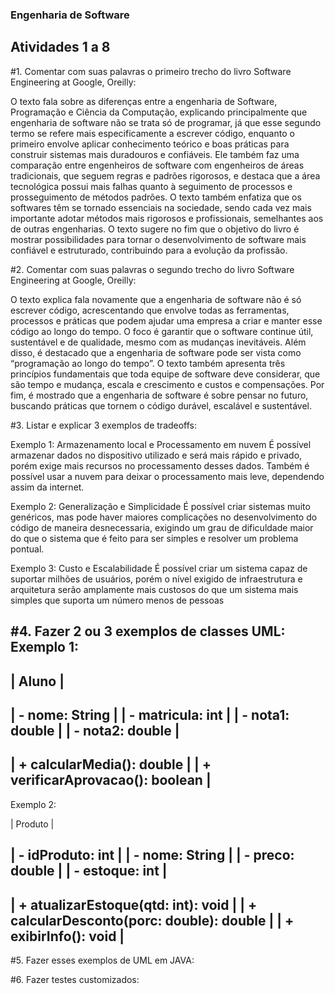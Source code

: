 ### Engenharia de Software
## Atividades 1 a 8

#1. Comentar com suas palavras o primeiro trecho do livro Software Engineering at Google, Oreilly:

O texto fala sobre as diferenças entre a engenharia de Software, Programação e Ciência da Computação, explicando principalmente que engenharia de software não se trata só de programar, já que esse segundo termo se refere mais especificamente a escrever código, enquanto o primeiro envolve aplicar conhecimento teórico e boas práticas para construir sistemas mais duradouros e confiáveis. Ele também faz uma comparação entre engenheiros de software com engenheiros de áreas tradicionais, que seguem regras e padrões rigorosos, e destaca que a área tecnológica possui mais falhas quanto à seguimento de processos e prosseguimento de métodos padrões. O texto também enfatiza que os softwares têm se tornado essenciais na sociedade, sendo cada vez mais importante adotar métodos mais rigorosos e profissionais, semelhantes aos de outras engenharias. O texto sugere no fim que o objetivo do livro é mostrar possibilidades para tornar o desenvolvimento de software mais confiável e estruturado, contribuindo para a evolução da profissão.

#2. Comentar com suas palavras o segundo trecho do livro Software Engineering at Google, Oreilly:

O texto explica fala novamente que a engenharia de software não é só escrever código, acrescentando que envolve todas as ferramentas, processos e práticas que podem ajudar uma empresa a criar e manter esse código ao longo do tempo. O foco é garantir que o software continue útil, sustentável e de qualidade, mesmo com as mudanças inevitáveis. Além disso, é destacado que a engenharia de software pode ser vista como “programação ao longo do tempo”. O texto também apresenta três princípios fundamentais que toda equipe de software deve considerar, que são tempo e mudança, escala e crescimento e custos e compensações. Por fim, é mostrado que a engenharia de software é sobre pensar no futuro, buscando práticas que tornem o código durável, escalável e sustentável.

#3. Listar e explicar 3 exemplos de tradeoffs:

Exemplo 1: Armazenamento local e Processamento em nuvem
É possível armazenar dados no dispositivo utilizado e será mais rápido e privado, porém exige mais recursos no processamento desses dados. Também é possível usar a nuvem para deixar o processamento mais leve, dependendo assim da internet.

Exemplo 2: Generalização e Simplicidade
É possível criar sistemas muito genéricos, mas pode haver maiores complicações no desenvolvimento do código de maneira desnecessaria, exigindo um grau de dificuldade maior do que o sistema que é feito para ser simples e resolver um problema pontual.

Exemplo 3: Custo e Escalabilidade
É possível criar um sistema capaz de suportar milhões de usuários, porém o nível exigido de infraestrutura e arquitetura serão amplamente mais custosos do que um sistema mais simples que suporta um número menos de pessoas

#4. Fazer 2 ou 3 exemplos de classes UML:
Exemplo 1:
---------------------
|       Aluno       |
---------------------
| - nome: String     |
| - matricula: int   |
| - nota1: double    |
| - nota2: double    |
---------------------
| + calcularMedia(): double |
| + verificarAprovacao(): boolean |
---------------------

Exemplo 2: 

|        Produto         |

| - idProduto: int        |
| - nome: String          |
| - preco: double         |
| - estoque: int          |
--------------------------
| + atualizarEstoque(qtd: int): void |
| + calcularDesconto(porc: double): double |
| + exibirInfo(): void                |
--------------------------



#5. Fazer esses exemplos de UML em JAVA:
   
#6. Fazer testes customizados:
